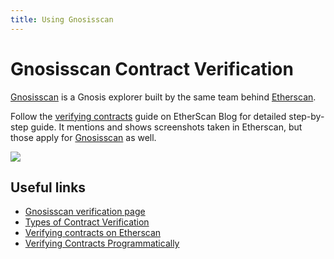 ```yaml
---
title: Using Gnosisscan
---
```


# Gnosisscan Contract Verification

[Gnosisscan](https://gnosisscan.io) is a Gnosis explorer built by the same team behind [Etherscan](https://etherscan.io/).

Follow the [verifying contracts](https://medium.com/etherscan-blog/verifying-contracts-on-etherscan-f995ab772327) guide on EtherScan Blog for detailed step-by-step guide. It mentions and shows screenshots taken in Etherscan, but those apply for [Gnosisscan](https://gnosisscan.io) as well.

![](/img/developers/verify/gnosisscan.png)

## Useful links

- [Gnosisscan verification page](https://gnosisscan.io/verifyContract)
- [Types of Contract Verification](https://info.etherscan.com/types-of-contract-verification/)
- [Verifying contracts on Etherscan](https://medium.com/etherscan-blog/verifying-contracts-on-etherscan-f995ab772327)
- [Verifying Contracts Programmatically](https://docs.etherscan.io/tutorials/verifying-contracts-programmatically)